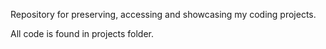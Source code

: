 Repository for preserving, accessing and showcasing my coding projects.

All code is found in projects folder.
